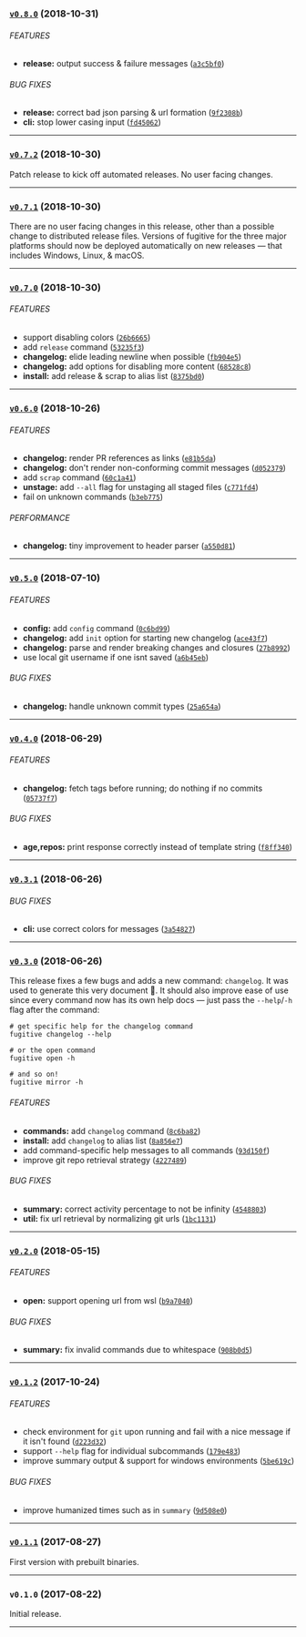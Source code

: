 <a name="v0.8.0"></a>
### [`v0.8.0`](https://github.com/citycide/fugitive/compare/v0.7.2...v0.8.0) (2018-10-31)


###### FEATURES

* **release:** output success & failure messages ([`a3c5bf0`](https://github.com/citycide/fugitive/commit/a3c5bf06726ebc3a05701186b5e0cc8d31d6c803))

###### BUG FIXES

* **release:** correct bad json parsing & url formation ([`9f2308b`](https://github.com/citycide/fugitive/commit/9f2308bc631888375b689af0241ea3b32248896f))
* **cli:** stop lower casing input ([`fd45062`](https://github.com/citycide/fugitive/commit/fd4506224c5129669ef34d11ac132c6ceb9d2c85))

---

<a name="v0.7.2"></a>
### [`v0.7.2`](https://github.com/citycide/fugitive/compare/v0.7.1...v0.7.2) (2018-10-30)

Patch release to kick off automated releases. No user facing changes.

---

<a name="v0.7.1"></a>
### [`v0.7.1`](https://github.com/citycide/fugitive/compare/v0.7.0...v0.7.1) (2018-10-30)

There are no user facing changes in this release, other than a possible change
to distributed release files. Versions of fugitive for the three major platforms
should now be deployed automatically on new releases &mdash; that includes
Windows, Linux, & macOS.

---

<a name="v0.7.0"></a>
### [`v0.7.0`](https://github.com/citycide/fugitive/compare/v0.6.0...v0.7.0) (2018-10-30)


###### FEATURES

* support disabling colors ([`26b6665`](https://github.com/citycide/fugitive/commit/26b66657f90455efe41d3e3e5c2c306a9446a0fc))
* add `release` command ([`53235f3`](https://github.com/citycide/fugitive/commit/53235f3bd7b6884094f4625521c75603e58f8734))
* **changelog:** elide leading newline when possible ([`fb904e5`](https://github.com/citycide/fugitive/commit/fb904e51c5c5b98c7e820a40439c07b01447701e))
* **changelog:** add options for disabling more content ([`68528c8`](https://github.com/citycide/fugitive/commit/68528c8919716b9985c2fecef9adc75ed3bcb828))
* **install:** add release & scrap to alias list ([`8375bd0`](https://github.com/citycide/fugitive/commit/8375bd017af92a54a208bafdf53a88a9053af850))

---

<a name="v0.6.0"></a>
### [`v0.6.0`](https://github.com/citycide/fugitive/compare/v0.5.0...v0.6.0) (2018-10-26)


###### FEATURES

* **changelog:** render PR references as links ([`e81b5da`](https://github.com/citycide/fugitive/commit/e81b5dadefccd6993bb132bfa15ed039d8c34855))
* **changelog:** don't render non-conforming commit messages ([`d052379`](https://github.com/citycide/fugitive/commit/d05237927c87541befa3626813e4e87fed632050))
* add `scrap` command ([`60c1a41`](https://github.com/citycide/fugitive/commit/60c1a410a6608f97713e4583909dcef3c5a7104b))
* **unstage:** add `--all` flag for unstaging all staged files ([`c771fd4`](https://github.com/citycide/fugitive/commit/c771fd45145f281ea7b335b62745c177934703e8))
* fail on unknown commands ([`b3eb775`](https://github.com/citycide/fugitive/commit/b3eb77564d3b9770eed3c50d62a8aec3e277119e))

###### PERFORMANCE

* **changelog:** tiny improvement to header parser ([`a550d81`](https://github.com/citycide/fugitive/commit/a550d812d21381b6fe28073dd67813ef81470519))

---

<a name="v0.5.0"></a>
### [`v0.5.0`](https://github.com/citycide/fugitive/compare/v0.4.0...v0.5.0) (2018-07-10)


###### FEATURES

* **config:** add `config` command ([`0c6bd99`](https://github.com/citycide/fugitive/commit/0c6bd99d32be98c2b1a11faa56e2b28da6bc71df))
* **changelog:** add `init` option for starting new changelog ([`ace43f7`](https://github.com/citycide/fugitive/commit/ace43f75b05cf75975fe70b0b5ec9c5c55e720e0))
* **changelog:** parse and render breaking changes and closures ([`27b8992`](https://github.com/citycide/fugitive/commit/27b8992f144415e43933ac6c4ef5b3e2c2b1cad9))
* use local git username if one isnt saved ([`a6b45eb`](https://github.com/citycide/fugitive/commit/a6b45eb32cdabe102a3fb6df4ad21ad8f8a1d1c1))

###### BUG FIXES

* **changelog:** handle unknown commit types ([`25a654a`](https://github.com/citycide/fugitive/commit/25a654ab62b2e3edc503f121f16487b3374c861c))

---

<a name="v0.4.0"></a>
### [`v0.4.0`](https://github.com/citycide/fugitive/compare/v0.3.1...v0.4.0) (2018-06-29)


###### FEATURES

* **changelog:** fetch tags before running; do nothing if no commits ([`05737f7`](https://github.com/citycide/fugitive/commit/05737f7948b530e461f862473fbe0c1d9befdbc9))

###### BUG FIXES

* **age,repos:** print response correctly instead of template string ([`f8ff340`](https://github.com/citycide/fugitive/commit/f8ff340de9ed75e64540d91b619aa6be43fd2a84))

---

<a name="v0.3.1"></a>
### [`v0.3.1`](https://github.com/citycide/fugitive/compare/v0.3.0...v0.3.1) (2018-06-26)


###### BUG FIXES

* **cli:** use correct colors for messages ([`3a54827`](https://github.com/citycide/fugitive/commit/3a548275ee7b35575e0e0c35ed4ff92d85d163c4))

---

<a name="v0.3.0"></a>
### [`v0.3.0`](https://github.com/citycide/fugitive/compare/v0.2.0...v0.3.0) (2018-06-26)

This release fixes a few bugs and adds a new command: `changelog`. It was used
to generate this very document :tada:. It should also improve ease of use since
every command now has its own help docs &mdash; just pass the `--help`/`-h` flag
after the command:

```shell
# get specific help for the changelog command
fugitive changelog --help

# or the open command
fugitive open -h

# and so on!
fugitive mirror -h
```

###### FEATURES

* **commands:** add `changelog` command ([`8c6ba82`](https://github.com/citycide/fugitive/commit/8c6ba826190a76cea589ba121e1e4b459db16c56))
* **install:** add `changelog` to alias list ([`8a856e7`](https://github.com/citycide/fugitive/commit/8a856e76a5749101796de86d76caee2eb78ba996))
* add command-specific help messages to all commands ([`93d150f`](https://github.com/citycide/fugitive/commit/93d150f38700fd26958d97dd6086803d832d117c))
* improve git repo retrieval strategy ([`4227489`](https://github.com/citycide/fugitive/commit/42274892922602c3fe1b5d737c418c412fe5f43f))

###### BUG FIXES

* **summary:** correct activity percentage to not be infinity ([`4548803`](https://github.com/citycide/fugitive/commit/4548803f9e39662c30356b49b34afeddab8a6941))
* **util:** fix url retrieval by normalizing git urls ([`1bc1131`](https://github.com/citycide/fugitive/commit/1bc1131a4b95a4ac6b898702d27353d1b8632bad))

---

<a name="v0.2.0"></a>
### [`v0.2.0`](https://github.com/citycide/fugitive/compare/v0.1.2...v0.2.0) (2018-05-15)


###### FEATURES

* **open:** support opening url from wsl ([`b9a7040`](https://github.com/citycide/fugitive/commit/b9a70407dd32d66bfbe37b7fcea030e06a23003f))

###### BUG FIXES

* **summary:** fix invalid commands due to whitespace ([`908b0d5`](https://github.com/citycide/fugitive/commit/908b0d576ccac2456d6c8378b0b1277cc9bba59b))

---

<a name="v0.1.2"></a>
### [`v0.1.2`](https://github.com/citycide/fugitive/compare/v0.1.1...v0.1.2) (2017-10-24)


###### FEATURES

- check environment for `git` upon running and fail with a nice message if it isn't found ([`d223d32`](https://github.com/citycide/fugitive/commit/d223d32f94e8a70d3d044ff7afb26762c9552964))
- support `--help` flag for individual subcommands ([`179e483`](https://github.com/citycide/fugitive/commit/179e483d2cfe5c14a432dc7c40e59fc451b36999))
- improve summary output & support for windows environments ([`5be619c`](https://github.com/citycide/fugitive/commit/5be619c54517a78a971999063faf3b6dab72b928))

###### BUG FIXES

- improve humanized times such as in `summary` ([`9d508e0`](https://github.com/citycide/fugitive/commit/9d508e0935d1970d8fd2c6e5a4e0e559ce9c0aea))

---

<a name="v0.1.1"></a>
### [`v0.1.1`](https://github.com/citycide/fugitive/compare/v0.1.0...v0.1.1) (2017-08-27)


First version with prebuilt binaries.

---

<a name="v0.1.0"></a>
### `v0.1.0` (2017-08-22)


Initial release.

---
